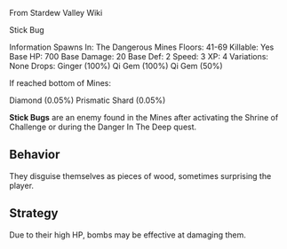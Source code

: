 From Stardew Valley Wiki

Stick Bug

Information Spawns In: The Dangerous Mines Floors: 41-69 Killable: Yes Base HP: 700 Base Damage: 20 Base Def: 2 Speed: 3 XP: 4 Variations: None Drops: Ginger (100%) Qi Gem (100%) Qi Gem (50%)

If reached bottom of Mines:

Diamond (0.05%) Prismatic Shard (0.05%)

**Stick Bugs** are an enemy found in the Mines after activating the Shrine of Challenge or during the Danger In The Deep quest.

## Behavior

They disguise themselves as pieces of wood, sometimes surprising the player.

## Strategy

Due to their high HP, bombs may be effective at damaging them.